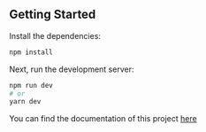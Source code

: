 ## Getting Started

Install the dependencies:

```bash
npm install
```

Next, run the development server:

```bash
npm run dev
# or
yarn dev
```

You can find the documentation of this project [here](https://lab-bawuah.notion.site/Productbiografie-897c8f690bc64b74a1058aadfb25f8e8)
